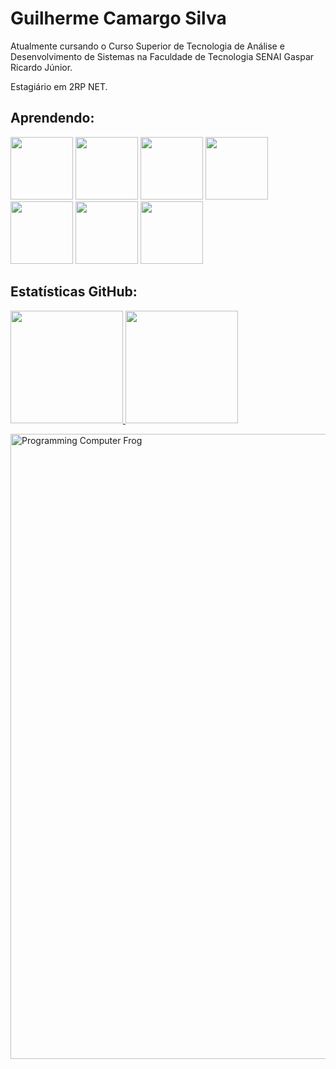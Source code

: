 # Guilherme Camargo Silva
Atualmente cursando o Curso Superior de Tecnologia de Análise e Desenvolvimento de Sistemas na Faculdade de Tecnologia SENAI Gaspar Ricardo Júnior.

Estagiário em 2RP NET.

## Aprendendo:
<p>
<img height="100px" width="100px" src="https://cdn.jsdelivr.net/gh/devicons/devicon@latest/icons/java/java-original.svg" />
<img height="100px" width="100px" src="https://cdn.jsdelivr.net/gh/devicons/devicon@latest/icons/python/python-original.svg" />
<img height="100px" width="100px" src="https://cdn.jsdelivr.net/gh/devicons/devicon@latest/icons/arduino/arduino-original.svg" />
<img height="100px" width="100px" src="https://cdn.jsdelivr.net/gh/devicons/devicon@latest/icons/postgresql/postgresql-original.svg" />
<img height="100px" width="100px" src="https://cdn.jsdelivr.net/gh/devicons/devicon@latest/icons/html5/html5-original.svg" />
<img height="100px" width="100px" src="https://cdn.jsdelivr.net/gh/devicons/devicon@latest/icons/css3/css3-original.svg" />
<img height="100px" width="100px" src="https://cdn.jsdelivr.net/gh/devicons/devicon@latest/icons/javascript/javascript-original.svg" />
</p>

## Estatísticas GitHub:
<div>
<a href="https://github.com/GuilhermeAmargo">
<img loading="lazy" height="180em" src="https://github-readme-stats.vercel.app/api/top-langs/?username=GuilhermeAmargo&layout=compact&langs_count=7&theme=dracula"/>
<img loading="lazy" height="180em" src="https://github-readme-stats.vercel.app/api?username=GuilhermeAmargo&show_icons=true&theme=dracula&include_all_commits=true&count_private=true"/>
</div>


<p>
<img src="https://media1.tenor.com/m/YUzRkMOL-3EAAAAC/programming-computer-frog.gif" alt="Programming Computer Frog" width="1000px">
</p>

